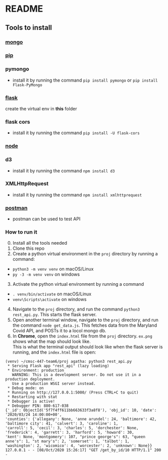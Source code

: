 # README
## Tools to install
### [mongo](https://www.mongodb.com/try/download/community)  
### [pip](https://pip.pypa.io/en/stable/installing/)  
### pymongo
- install it by running the command ```pip install pymongo``` or ```pip install Flask-PyMongo```   
### [flask](https://flask.palletsprojects.com/en/1.1.x/installation/)  
create the virtual env in **this** folder
### flask cors
- install it by running the command ```pip install -U flask-cors```
### [node](https://www.npmjs.com/get-npm) 
### d3
- install it by running the command ```npm install d3```
### XMLHttpRequest  
 - install it by running the command ```npm install xmlhttprequest```
### [postman](https://www.postman.com/downloads/)  
- postman can be used to test API
### How to run it
0. Install all the tools needed
1. Clone this repo
2. Create a python virtual environment in the `proj` directory by running a command:
 - `python3 -m venv venv` on macOS/Linux  
 - `py -3 -m venv venv` on windows
3. Activate the python virtual environment by running a command 
 - `. venv/bin/activate` on macOS/Linux   
 - `venv\Scripts\activate` on windows
4. Navigate to the `proj` directory, and run the command `python3 rest_api.py`. This starts the flask server.
5. Open another terminal window, navigate to the `proj` directory, and run the command `node get_data.js`. This fetches data from the Maryland Covid API, and POSTs it to a locol mongo db.
6. In **Chrome**, open the `index.html` file from the `proj` directory. `ex.png` shows what the map should look like.  
This is what the terminal output should look like when the flask server is running, and the `index.html` file is open:  

```
(venv) ~/cmsc-447-team6/proj agatha: python3 rest_api.py 
 * Serving Flask app "rest_api" (lazy loading)
 * Environment: production
   WARNING: This is a development server. Do not use it in a production deployment.
   Use a production WSGI server instead.
 * Debug mode: on
 * Running on http://127.0.0.1:5000/ (Press CTRL+C to quit)
 * Restarting with stat
 * Debugger is active!
 * Debugger PIN: 880-617-038
{'_id': ObjectId('5f7f4ff611bb663633f3a8f8'), 'obj_id': 10, 'date': '2020/03/24 14:00:00+00', 
'counties': {'allegany': None, 'anne arundel': 24, 'baltimore': 42, 'baltimore city': 41, 'calvert': 3, 'caroline': 1,  
'carroll': 5, 'cecil': 3, 'charles': 5, 'dorchester': None, 'frederick': 4, 'garrett': 3, 'harford': 5, 'howard': 30,  
'kent': None, 'montgomery': 107, "prince george's": 63, "queen anne's": 1, "st mary's": 2, 'somerset': 1, 'talbot': 1,  
'washington': 2, 'wicomico': 4, 'worcester': 2, 'unknown': None}}
127.0.0.1 - - [08/Oct/2020 15:26:17] "GET /get_by_id/10 HTTP/1.1" 200 -
```
